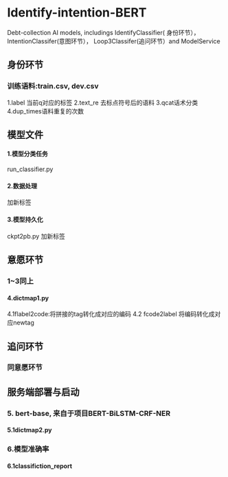 # Identify-intention-BERT
Debt-collection AI models, includings IdentifyClassifier( 身份环节），IntentionClassifer(意图环节）， Loop3Classifer(追问环节）and ModelService
## 身份环节
### 训练语料:train.csv, dev.csv
1.label 当前q对应的标签
2.text_re 去标点符号后的语料
3.qcat话术分类
4.dup_times语料重复的次数
## 模型文件
#### 1.模型分类任务
run_classifier.py
#### 2.数据处理
加新标签
#### 3.模型持久化
 ckpt2pb.py
加新标签
## 意愿环节
### 1~3同上
#### 4.dictmap1.py
 4.1flabel2code:将拼接的tag转化成对应的编码
 4.2 fcode2label 将编码转化成对应newtag
## 追问环节
### 同意愿环节


## 服务端部署与启动
### 5. bert-base, 来自于项目BERT-BiLSTM-CRF-NER
 #### 5.1dictmap2.py
### 6.模型准确率
####  6.1classifiction_report
